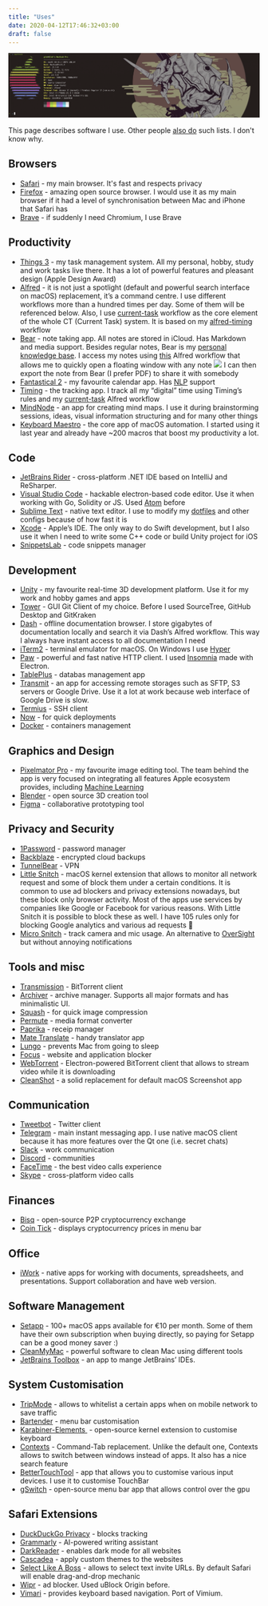 ```yaml
---
title: "Uses"
date: 2020-04-12T17:46:32+03:00
draft: false
---
```

![screenfetch_mac](https://github.com/skibitsky/dotfiles/raw/master/media/screenshot.png)

This page describes software I use. Other people [also do](https://github.com/wesbos/awesome-uses/#awesome-uses-) such lists. I don't know why.

## Browsers
* [Safari](https://www.apple.com/safari/) - my main browser. It's fast and respects privacy
* [Firefox](https://www.mozilla.org/en-US/firefox/) - amazing open source browser. I would use it as my main browser if it had a level of synchronisation between Mac and iPhone that Safari has
* [Brave](https://brave.com) - if suddenly I need Chromium, I use Brave

## Productivity 
* [Things 3](http://culturedcode.com) - my task management system. All my personal, hobby, study and work tasks live there. It has a lot of powerful features and pleasant design (Apple Design Award)
* [Alfred](https://www.alfredapp.com) - it is not just a spotlight (default and powerful search interface on macOS) replacement, it’s a command centre. I use different workflows more than a hundred times per day. Some of them will be referenced below. Also, I use [current-task](https://github.com/skibitsky/current-task) workflow as the core element of the whole CT (Current Task) system. It is based on my [alfred-timing](https://github.com/skibitsky/alfred-timing) workflow
* [Bear](https://bear.app) - note taking app. All notes are stored in iCloud. Has Markdown and media support. Besides regular notes, Bear is my [personal knowledge base](https://en.wikipedia.org/wiki/Personal_knowledge_base). I access my notes using [this](https://github.com/drgrib/alfred-bear) Alfred workflow that allows me to quickly open a floating window with any note 
	![](https://skibitsky.com/images/alfred-bear-screenshot.png)
	I can then export the note from Bear (I prefer PDF) to share it with somebody
* [Fantastical 2](https://flexibits.com/fantastical) - my favourite calendar app. Has [NLP](https://en.wikipedia.org/wiki/Natural%20language%20processing) support
* [Timing](https://timingapp.com/?lang=en) - the tracking app. I track all my “digital” time using Timing’s rules and my [current-task](https://github.com/skibitsky/current-task) Alfred workflow
* [MindNode](https://mindnode.com) - an app for creating mind maps. I use it during brainstorming sessions, ideas, visual information structuring and for many other things
* [Keyboard Maestro](https://www.keyboardmaestro.com/main/) - the core app of macOS automation. I started using it last year and already have ~200 macros that boost my productivity a lot. 
## Code
* [JetBrains Rider](http://jetbrains.com/rider/) - cross-platform .NET IDE based on IntelliJ and ReSharper.
* [Visual Studio Code](http://code.visualstudio.com) - hackable electron-based code editor. Use it when working with Go, Solidity or JS. Used [Atom](http://atom.io) before
* [Sublime Text](https://www.sublimetext.com) - native text editor. I use to modify my [dotfiles](https://github.com/skibitsky/dotfiles) and other configs because of how fast it is
* [Xcode](https://developer.apple.com/xcode/) - Apple’s IDE. The only way to do Swift development, but I also use it when I need to write some C++ code or build Unity project for iOS
* [SnippetsLab](https://www.renfei.org/snippets-lab/) - code snippets manager
## Development
* [Unity](https://unity3d.com) - my favourite real-time 3D development platform. Use it for my work and hobby games and apps
* [Tower](https://www.git-tower.com/) - GUI Git Client of my choice. Before I used SourceTree, GitHub Desktop and GitKraken
* [Dash](https://kapeli.com/dash) - offline documentation browser. I store gigabytes of documentation locally and search it via Dash’s Alfred workflow. This way I always have instant access to all documentation I need
* [iTerm2](https://iterm2.com) - terminal emulator for macOS. On Windows I use [Hyper](https://hyper.is)
* [Paw](https://paw.cloud) - powerful and fast native HTTP client. I used [Insomnia](http://insomnia.rest) made with Electron.
* [TablePlus](https://tableplus.com) - databas management app
* [Transmit](https://panic.com/transmit/) - an app for accessing remote storages such as SFTP, S3 servers or Google Drive. Use it a lot at work because web interface of Google Drive is slow.
* [Termius](https://www.termius.com) - SSH client
* [Now](https://zeit.co/home) - for quick deployments
* [Docker](https://www.docker.com) - containers management
## Graphics and Design
* [Pixelmator Pro](http://pixelmator.com/pro/) - my favourite image editing tool. The team behind the app is very focused on integrating all features Apple ecosystem provides, including [Machine Learning](https://www.pixelmator.com/pro/machine-learning/)
* [Blender](http://blender.org) - open source 3D creation tool
* [Figma](http://figma.com) - collaborative prototyping tool
## Privacy and Security
* [1Password](http://1Password.com) - password manager
* [Backblaze](http://backblaze.com) - encrypted cloud backups
* [TunnelBear](https://www.tunnelbear.com) - VPN
* [Little Snitch](https://www.obdev.at/products/littlesnitch/index.html) - macOS kernel extension that allows to monitor all network request and some of block them under a certain conditions. It is common to use ad blockers and privacy extensions nowadays, but these block only browser activity. Most of the apps use services by companies like Google or Facebook for various reasons. With Little Snitch it is possible to block these as well. I have 105 rules only for blocking Google analytics and various ad requests 🙂
* [Micro Snitch](https://www.obdev.at/products/microsnitch/index.html) - track camera and mic usage. An alternative to [OverSight](https://www.producthunt.com/posts/oversight-2) but without annoying notifications
## Tools and misc 
* [Transmission](https://transmissionbt.com/)  - BitTorrent client
* [Archiver](https://archiverapp.com) - archive manager. Supports all major formats and has minimalistic UI.
* [Squash](https://www.realmacsoftware.com/squash/) - for quick image compression
* [Permute](https://software.charliemonroe.net/permute/) - media format converter
* [Paprika](http://www.paprikaapp.com) - receip manager 
* [Mate Translate](https://gikken.co/mate-translate/) - handy translator app
* [Lungo](https://sindresorhus.com/lungo) - prevents Mac from going to sleep
* [Focus](https://heyfocus.com/?utm_source=focus_about) - website and application blocker
* [WebTorrent](https://webtorrent.io) - Electron-powered BitTorrent client that allows to stream video while it is downloading
* [CleanShot](https://getcleanshot.com) - a solid replacement for default macOS Screenshot app
## Communication
* [Tweetbot](https://tapbots.com/tweetbot/mac/) - Twitter client
* [Telegram](https://telegram.org) - main instant messaging app. I use native macOS client because it has more features over the Qt one (i.e. secret chats)
* [Slack](https://slack.com) - work communication
* [Discord](http://discordapp.com) - communities
* [FaceTime](https://en.wikipedia.org/wiki/FaceTime) - the best video calls experience
* [Skype](https://www.skype.com/en/) - cross-platform video calls
## Finances
* [Bisq](https://bisq.network) - open-source P2P cryptocurrency exchange
* [Coin Tick](https://apps.apple.com/us/app/coin-tick-menu-bar-crypto/id1141688067?mt=12) - displays cryptocurrency prices in menu bar
## Office 
* [iWork](https://www.apple.com/iwork/) - native apps for working with documents, spreadsheets, and presentations. Support collaboration and have web version.
## Software Management
* [Setapp](https://setapp.com) - 100+ macOS apps available for €10 per month. Some of them have their own subscription when buying directly, so paying for Setapp can be a good money saver :) 
* [CleanMyMac](https://cleanmymac.com) - powerful software to clean Mac using different tools
* [JetBrains Toolbox](https://www.jetbrains.com/toolbox-app/) - an app to mange JetBrains’ IDEs.
## System Customisation
* [TripMode](https://www.tripmode.ch) - allows to whitelist a certain apps when on mobile network to save traffic
* [Bartender](https://www.macbartender.com) - menu bar customisation
* [Karabiner-Elements ](https://karabiner-elements.pqrs.org) - open-source kernel extension to customise keyboard
* [Contexts](https://contexts.co) - Command-Tab replacement. Unlike the default one, Contexts allows to switch between windows instead of apps. It also has a nice search feature
* [BetterTouchTool](https://folivora.ai) - app that allows you to customise various input devices. I use it to customise TouchBar
* [gSwitch](https://codyschrank.github.io/gSwitch/) - open-source menu bar app that allows control over the gpu
## Safari Extensions 
* [DuckDuckGo Privacy](https://duckduckgo.com/app) - blocks tracking
* [Grammarly](https://www.grammarly.com) -  AI-powered writing assistant
* [DarkReader](http://darkreader.org) - enables dark mode for all websites
* [Cascadea](https://cascadea.app) - apply custom themes to the websites
* [Select Like A Boss](https://apps.apple.com/lt/app/select-like-a-boss/id1437310115?mt=12) - allows to select text invite URLs. By default Safari will enable drag-and-drop mechanic
* [Wipr](https://giorgiocalderolla.com/wipr.html) - ad blocker. Used uBlock Origin before.
* [Vimari](https://github.com/televator-apps/vimari#readme) - provides keyboard based navigation. Port of Vimium.
